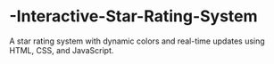 # -Interactive-Star-Rating-System
A star rating system with dynamic colors and real-time updates using HTML, CSS, and JavaScript.
